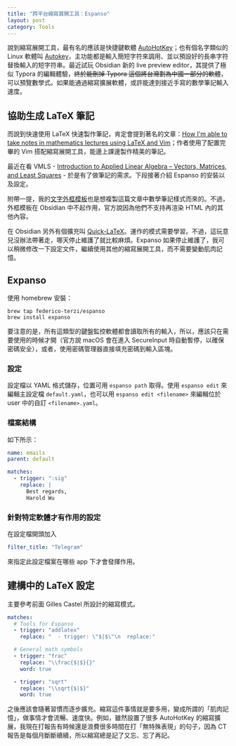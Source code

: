 ```yaml
---
title: "跨平台縮寫展開工具：Espanso"
layout: post
category: Tools
---
```


說到縮寫展開工具，最有名的應該是快捷鍵軟體 [AutoHotKey](http://autohotkey.com)；也有個名字類似的 Linux 軟體叫 [Autokey](https://github.com/autokey/autokey)，主功能都是輸入簡短字符來調用、並以預設好的長串字符替換輸入的短字符串。最近試玩 Obsidian 新的 live preview editor，其提供了極似 Typora 的編輯體驗，<del>終於能刪掉 Typora 這個將台灣劃為中國一部分的軟體</del>，可以預覽數學式。如果能通過縮寫擴展軟體，或許能達到接近手寫的數學筆記輸入速度。

## 協助生成 LaTeX 筆記

而說到快速使用 LaTeX 快速製作筆記，肯定會提到著名的文章：[How I'm able to take notes in mathematics lectures using LaTeX and Vim](https://castel.dev/post/lecture-notes-1/)；作者使用了配置完畢的 Vim 搭配縮寫展開工具，能邊上課邊製作精美的筆記。

最近在看 VMLS - [Introduction to Applied Linear Algebra – Vectors, Matrices, and Least Squares](https://web.stanford.edu/~boyd/vmls/) - 於是有了做筆記的需求。下段接著介紹 Espanso 的安裝以及設定。

附帶一提，我的[文字外框模板](https://yfwu.github.io/tools/2021/11/17/border-example.html)也是想複製這篇文章中數學筆記樣式而來的。不過，外框模板在 Obsidian 中不起作用，官方說因為他們不支持再渲染 HTML 內的其他內容。

在 Obsidian 另外有個擴充叫 [Quick-LaTeX](https://github.com/joeyuping/quick_latex_obsidian)。運作的模式需要學習。不過，這玩意兒沒辦法帶著走，哪天停止維護了就比較麻煩。Expanso 如果停止維護了，我可以稍微修改一下設定文件，繼續使用其他的縮寫展開工具，而不需要變動肌肉記憶。

## Expanso

使用 homebrew 安裝：

```shell
brew tap federico-terzi/espanso
brew install expanso
```

要注意的是，所有這類型的鍵盤監控軟體都會讀取所有的輸入，所以，應該只在需要使用的時候才開（官方說 macOS 會在進入 SecureInput 時自動暫停，以確保密碼安全），或者，使用密碼管理器直接填充密碼到輸入區塊。

### 設定

設定檔以 YAML 格式儲存，位置可用 `espanso path` 取得。使用 `espanso edit` 來編輯主設定檔 `default.yaml`，也可以用 `espanso edit <filename>` 來編輯位於 user 中的自訂 `<filename>.yaml`。

### 檔案結構

如下所示：

```yaml
name: emails
parent: default

matches:
  - trigger: ":sig"
    replace: |
      Best regards,
      Harold Wu
```

### 針對特定軟體才有作用的設定

在設定檔開頭加入

```yaml
filter_title: "Telegram"
```

來指定此設定檔案在哪些 app 下才會發揮作用。

## 建構中的 LaTeX 設定

主要參考前面 Gilles Castel 所設計的縮寫模式。

```yaml
matches:
  # Tools for Espanso
  - trigger: "addlatex"
    replace: "  - trigger: \"$|$\"\n  replace:"

  # General math symbols
  - trigger: "frac"
    replace: "\\frac{$|$}{}"
    word: true

  - trigger: "sqrt"
    replace: "\\sqrt{$|$}"
    word: true
```

之後應該會隨著習慣而逐步擴充。縮寫這件事情就是要多用，變成所謂的「肌肉記憶」，做事情才會流暢、速度快。例如，雖然設置了很多 AutoHotKey 的縮寫擴展，我現在打報告有時候還是浪費很多時間在打「無特殊表現」的句子，因為 CT 報告是每個月斷斷續續，所以縮寫總是記了又忘、忘了再記。
